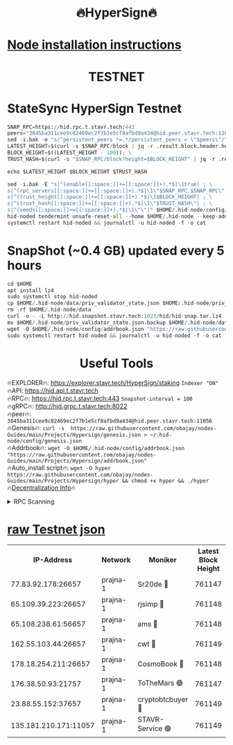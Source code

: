 <h1 align="center"> 🔥HyperSign🔥</h1>

[Node installation instructions](https://github.com/obajay/nodes-Guides/tree/main/Projects/Hypersign)
=

<h1 align="center"> TESTNET</h1>

# StateSync HyperSign Testnet
```python
SNAP_RPC=https://hid.rpc.t.stavr.tech:443
peers="3845ba311cee9c82469ec2f7b1e5cf8afbd9a434@hid.peer.stavr.tech:11056"
sed -i.bak -e "s/^persistent_peers *=.*/persistent_peers = \"$peers\"/" $HOME/.hid-node/config/config.toml
LATEST_HEIGHT=$(curl -s $SNAP_RPC/block | jq -r .result.block.header.height); \
BLOCK_HEIGHT=$((LATEST_HEIGHT - 100)); \
TRUST_HASH=$(curl -s "$SNAP_RPC/block?height=$BLOCK_HEIGHT" | jq -r .result.block_id.hash)

echo $LATEST_HEIGHT $BLOCK_HEIGHT $TRUST_HASH

sed -i.bak -E "s|^(enable[[:space:]]+=[[:space:]]+).*$|\1true| ; \
s|^(rpc_servers[[:space:]]+=[[:space:]]+).*$|\1\"$SNAP_RPC,$SNAP_RPC\"| ; \
s|^(trust_height[[:space:]]+=[[:space:]]+).*$|\1$BLOCK_HEIGHT| ; \
s|^(trust_hash[[:space:]]+=[[:space:]]+).*$|\1\"$TRUST_HASH\"| ; \
s|^(seeds[[:space:]]+=[[:space:]]+).*$|\1\"\"|" $HOME/.hid-node/config/config.toml
hid-noded tendermint unsafe-reset-all --home $HOME/.hid-node --keep-addr-book
systemctl restart hid-noded && journalctl -u hid-noded -f -o cat
```
# SnapShot (~0.4 GB) updated every 5 hours
```python
cd $HOME
apt install lz4
sudo systemctl stop hid-noded
cp $HOME/.hid-node/data/priv_validator_state.json $HOME/.hid-node/priv_validator_state.json.backup
rm -rf $HOME/.hid-node/data
curl -o - -L http://hid.snapshot.stavr.tech:1023/hid/hid-snap.tar.lz4 | lz4 -c -d - | tar -x -C $HOME/.hid-node --strip-components 2
mv $HOME/.hid-node/priv_validator_state.json.backup $HOME/.hid-node/data/priv_validator_state.json
wget -O $HOME/.hid-node/config/addrbook.json "https://raw.githubusercontent.com/obajay/nodes-Guides/main/Projects/Hypersign/addrbook.json"
sudo systemctl restart hid-noded && journalctl -u hid-noded -f -o cat
```

 <h1 align="center"> Useful Tools</h1>

🔥EXPLORER🔥:      https://explorer.stavr.tech/HyperSign/staking        `Indexer "ON"` \
🔥API:             https://hid.api.t.stavr.tech \
🔥RPC🔥:           https://hid.rpc.t.stavr.tech:443              `Snapshot-interval = 100` \
🔥gRPC🔥:          http://hid.grpc.t.stavr.tech:8022 \
🔥peer🔥:          `3845ba311cee9c82469ec2f7b1e5cf8afbd9a434@hid.peer.stavr.tech:11056` \
🔥Genesis🔥:     ```curl -s  https://raw.githubusercontent.com/obajay/nodes-Guides/main/Projects/Hypersign/genesis.json > ~/.hid-node/config/genesis.json``` \
🔥Addrbook🔥:    ```wget -O $HOME/.hid-node/config/addrbook.json "https://raw.githubusercontent.com/obajay/nodes-Guides/main/Projects/Hypersign/addrbook.json"``` \
🔥Auto_install script🔥: ```wget -O hyper https://raw.githubusercontent.com/obajay/nodes-Guides/main/Projects/Hypersign/hyper && chmod +x hyper && ./hyper``` \
🔥[Decentralization Info](https://github.com/obajay/StateSync-snapshots/tree/main/Projects/Hypersign/Decentralization)🔥

<details>
<summary>RPC Scanning</summary>

<h2 align="center"> We scan nodes in real time every 4 hours. And we provide the final result of RPC endpoints.
We cannot influence the operation of these nodes in any way. </h2>


```python
If Voting Power is higher than 0 --> then the Node is a validator of the network and may be subject to attack and be a potential threat to the chain.
```
```python
We marked such validators with a red symbol
```

</details>

[raw Testnet json](https://rpc-check.hypert.stavr.tech/hypert/rpc-hypert-result.json)
=

<table><tr><th>IP-Address</th><th>Network</th><th>Moniker</th><th>Latest Block Height</th><th>Earliest Block Height</th><th>Catching Up</th><th>Tx Index</th><th>Voting Power</th><th>Scan Time</th></tr><tr><td>77.83.92.178:26657</td><td>prajna-1</td><td>Sr20de 🔴</td><td>761147</td><td>1</td><td>False</td><td>on</td><td>1080256</td><td>2024-02-07T19:08:49.941573403UTC</td></tr><tr><td>65.109.39.223:26657</td><td>prajna-1</td><td>rjsimp 🔴</td><td>761148</td><td>1</td><td>False</td><td>on</td><td>1158355</td><td>2024-02-07T19:08:53.579742908UTC</td></tr><tr><td>65.108.238.61:56657</td><td>prajna-1</td><td>ams 🔴</td><td>761148</td><td>1</td><td>False</td><td>on</td><td>1196770</td><td>2024-02-07T19:08:58.342629448UTC</td></tr><tr><td>162.55.103.44:26657</td><td>prajna-1</td><td>cwt 🔴</td><td>761149</td><td>1</td><td>False</td><td>on</td><td>989833</td><td>2024-02-07T19:09:01.050098555UTC</td></tr><tr><td>178.18.254.211:26657</td><td>prajna-1</td><td>CosmoBook 🔴</td><td>761148</td><td>108201</td><td>False</td><td>on</td><td>990495</td><td>2024-02-07T19:08:57.967795397UTC</td></tr><tr><td>176.38.50.93:21757</td><td>prajna-1</td><td>ToTheMars 🟢</td><td>761147</td><td>635201</td><td>False</td><td>on</td><td>0</td><td>2024-02-07T19:08:51.134482873UTC</td></tr><tr><td>23.88.55.152:37657</td><td>prajna-1</td><td>cryptobtcbuyer 🔴</td><td>761149</td><td>661149</td><td>False</td><td>on</td><td>1182139</td><td>2024-02-07T19:09:01.305143646UTC</td></tr><tr><td>135.181.210.171:11057</td><td>prajna-1</td><td>STAVR-Service 🟢</td><td>761149</td><td>759101</td><td>False</td><td>on</td><td>0</td><td>2024-02-07T19:08:58.726758768UTC</td></tr></table>
